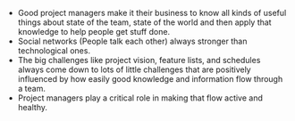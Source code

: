 -	Good project managers make it their business to know all kinds of useful things about state of the team, state of the world and then apply that knowledge to help people get stuff done.
-	Social networks (People talk each other) always stronger than technological ones.
-	The big challenges like project vision, feature lists, and schedules always come down to lots of little challenges that are positively influenced by how easily good knowledge and information flow through a team.
-	Project managers play a critical role in making that flow active and healthy.
